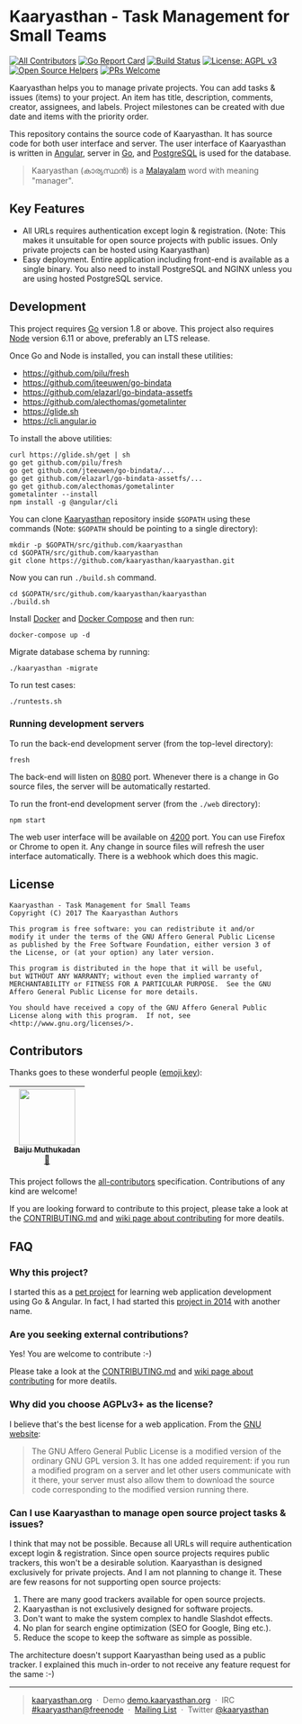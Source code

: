 # Kaaryasthan - Task Management for Small Teams
[![All Contributors](https://img.shields.io/badge/all_contributors-1-orange.svg?style=flat-square)](#contributors)
[![Go Report Card](https://goreportcard.com/badge/github.com/kaaryasthan/kaaryasthan)](https://goreportcard.com/report/github.com/kaaryasthan/kaaryasthan)
[![Build Status](https://travis-ci.org/kaaryasthan/kaaryasthan.svg?branch=master)](https://travis-ci.org/kaaryasthan/kaaryasthan)
[![License: AGPL v3](https://img.shields.io/badge/License-AGPL%20v3-blue.svg)](https://www.gnu.org/licenses/agpl-3.0)
[![Open Source Helpers](https://www.codetriage.com/kaaryasthan/kaaryasthan/badges/users.svg)](https://www.codetriage.com/kaaryasthan/kaaryasthan)
[![PRs Welcome](https://img.shields.io/badge/PRs-welcome-brightgreen.svg?style=flat-square)](https://github.com/kaaryasthan/kaaryasthan/blob/master/CONTRIBUTING.md)

Kaaryasthan helps you to manage private projects.  You can add tasks &
issues (items) to your project.  An item has title, description,
comments, creator, assignees, and labels.  Project milestones can
be created with due date and items with the priority order.

This repository contains the source code of Kaaryasthan.  It has
source code for both user interface and server.  The user interface of
Kaaryasthan is written in [Angular], server in [Go], and [PostgreSQL]
is used for the database.

> Kaaryasthan (കാര്യസ്ഥൻ) is a [Malayalam] word with meaning "manager".

## Key Features

- All URLs requires authentication except login & registration.
  (Note: This makes it unsuitable for open source projects with public
  issues.  Only private projects can be hosted using Kaaryasthan)
- Easy deployment.  Entire application including front-end is
  available as a single binary.  You also need to install PostgreSQL
  and NGINX unless you are using hosted PostgreSQL service.

## Development

This project requires [Go] version 1.8 or above.  This project also
requires [Node] version 6.11 or above, preferably an LTS release.

Once Go and Node is installed, you can install these utilities:

- <https://github.com/pilu/fresh>
- <https://github.com/jteeuwen/go-bindata>
- <https://github.com/elazarl/go-bindata-assetfs>
- <https://github.com/alecthomas/gometalinter>
- <https://glide.sh>
- <https://cli.angular.io>

To install the above utilities:

    curl https://glide.sh/get | sh
    go get github.com/pilu/fresh
    go get github.com/jteeuwen/go-bindata/...
    go get github.com/elazarl/go-bindata-assetfs/...
    go get github.com/alecthomas/gometalinter
    gometalinter --install
    npm install -g @angular/cli

You can clone [Kaaryasthan] repository inside `$GOPATH` using these
commands (Note: `$GOPATH` should be pointing to a single directory):

    mkdir -p $GOPATH/src/github.com/kaaryasthan
    cd $GOPATH/src/github.com/kaaryasthan
    git clone https://github.com/kaaryasthan/kaaryasthan.git

Now you can run `./build.sh` command.

    cd $GOPATH/src/github.com/kaaryasthan/kaaryasthan
    ./build.sh

Install [Docker] and [Docker Compose] and then run:

    docker-compose up -d

Migrate database schema by running:

    ./kaaryasthan -migrate

To run test cases:

    ./runtests.sh

### Running development servers

To run the back-end development server (from the top-level directory):

    fresh

The back-end will listen on [8080] port.  Whenever there is a change
in Go source files, the server will be automatically restarted.

To run the front-end development server (from the `./web` directory):

    npm start

The web user interface will be available on [4200] port.  You can use
Firefox or Chrome to open it.  Any change in source files will refresh
the user interface automatically.  There is a webhook which does this
magic.

## License

    Kaaryasthan - Task Management for Small Teams
    Copyright (C) 2017 The Kaaryasthan Authors

    This program is free software: you can redistribute it and/or
    modify it under the terms of the GNU Affero General Public License
    as published by the Free Software Foundation, either version 3 of
    the License, or (at your option) any later version.

    This program is distributed in the hope that it will be useful,
    but WITHOUT ANY WARRANTY; without even the implied warranty of
    MERCHANTABILITY or FITNESS FOR A PARTICULAR PURPOSE.  See the GNU
    Affero General Public License for more details.

    You should have received a copy of the GNU Affero General Public
    License along with this program.  If not, see
    <http://www.gnu.org/licenses/>.

## Contributors

Thanks goes to these wonderful people ([emoji key][emojis]):

<!-- ALL-CONTRIBUTORS-LIST:START - Do not remove or modify this section -->
<!-- prettier-ignore -->
| [<img src="https://avatars3.githubusercontent.com/u/121129?v=4" width="100px;"/><br /><sub><b>Baiju Muthukadan</b></sub>](http://muthukadan.net)<br />[📖](https://github.com/baijum/kaaryasthan/commits?author=baijum "Documentation") |
| :---: |
<!-- ALL-CONTRIBUTORS-LIST:END -->

This project follows the [all-contributors][all-contributors] specification.
Contributions of any kind are welcome!

If you are looking forward to contribute to this project, please take
a look at the [CONTRIBUTING.md] and [wiki page about contributing] for
more deatils.

## FAQ

### Why this project?

I started this as a [pet project] for learning web application development
using Go & Angular.  In fact, I had started this [project in 2014] with
another name.

### Are you seeking external contributions?

Yes! You are welcome to contribute :-)

Please take a look at the [CONTRIBUTING.md] and
[wiki page about contributing] for more deatils.

### Why did you choose AGPLv3+ as the license?

I believe that's the best license for a web application.  From the
[GNU website]:

> The GNU Affero General Public License is a modified version of the
> ordinary GNU GPL version 3.  It has one added requirement: if you
> run a modified program on a server and let other users communicate
> with it there, your server must also allow them to download the
> source code corresponding to the modified version running there.

### Can I use Kaaryasthan to manage open source project tasks & issues?

I think that may not be possible.  Because all URLs will require
authentication except login & registration.  Since open source
projects requires public trackers, this won't be a desirable solution.
Kaaryasthan is designed exclusively for private projects.  And I am
not planning to change it. These are few reasons for not supporting
open source projects:

1. There are many good trackers available for open source projects.
2. Kaaryasthan is not exclusively designed for software projects.
3. Don't want to make the system complex to handle Slashdot effects.
4. No plan for search engine optimization (SEO for Google, Bing etc.).
5. Reduce the scope to keep the software as simple as possible.

The architecture doesn't support Kaaryasthan being used as a public
tracker. I explained this much in-order to not receive any feature
request for the same :-)

---

> [kaaryasthan.org](https://kaaryasthan.org) &nbsp;&middot;&nbsp;
> Demo [demo.kaaryasthan.org](https://demo.kaaryasthan.org) &nbsp;&middot;&nbsp;
> IRC [#kaaryasthan@freenode](https://riot.im/app/#/room/#freenode_#kaaryasthan:matrix.org) &nbsp;&middot;&nbsp;
> [Mailing List](https://groups.google.com/forum/#!forum/kaaryasthan) &nbsp;&middot;&nbsp;
> Twitter [@kaaryasthan](https://twitter.com/kaaryasthan)

[pet project]: https://team-coder.com/pet-project
[Node]: https://nodejs.org/en
[Angular]: https://angular.io
[Go]: https://golang.org
[PostgreSQL]: https://www.postgresql.org
[Malayalam]: https://en.wikipedia.org/wiki/Malayalam
[Docker]: https://docs.docker.com
[Docker Compose]: https://docs.docker.com/compose
[Kaaryasthan]: https://github.com/kaaryasthan/kaaryasthan
[project in 2014]: https://github.com/baijum/pitracker
[GNU website]: https://www.gnu.org/licenses/why-affero-gpl.en.html
[CONTRIBUTING.md]: https://github.com/kaaryasthan/kaaryasthan/blob/master/CONTRIBUTING.md
[wiki page about contributing]: https://github.com/kaaryasthan/kaaryasthan/wiki/Contributing
[emojis]: https://github.com/kentcdodds/all-contributors#emoji-key
[all-contributors]: https://github.com/kentcdodds/all-contributors
[8080]: http://localhost:8080
[4200]: http://localhost:4200
